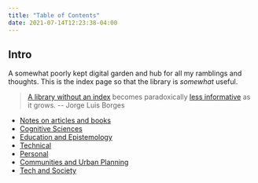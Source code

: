 ```yaml
---
title: "Table of Contents"
date: 2021-07-14T12:23:38-04:00
---
```


## Intro
A somewhat poorly kept digital garden and hub for all my ramblings and thoughts. This is the index page so that the library is *somewhat* useful.

> [A library without an index](https://www.theatlantic.com/technology/archive/2016/06/knowledge-compendia/485507/) becomes paradoxically [less informative](https://en.wikipedia.org/wiki/The_Library_of_Babel) as it grows. -- Jorge Luis Borges

- [Notes on articles and books](/toc/readings) 
- [Cognitive Sciences](/toc/cognitive-sciences)
- [Education and Epistemology](/toc/education-and-epistemology)
- [Technical](/toc/technical)
- [Personal](/toc/personal)
- [Communities and Urban Planning](/toc/communities-and-urban-planning)
- [Tech and Society](/toc/tech-and-society)